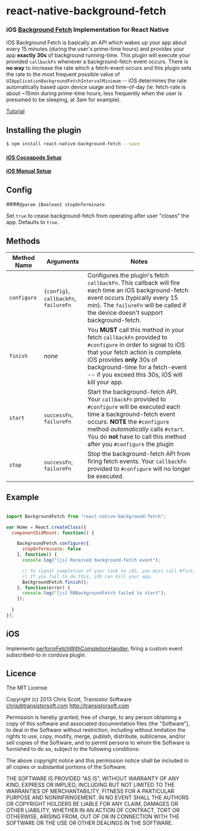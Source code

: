 react-native-background-fetch
==============================

### iOS [Background Fetch](https://developer.apple.com/library/ios/documentation/UIKit/Reference/UIApplication_Class/#//apple_ref/occ/instm/UIApplication/setMinimumBackgroundFetchInterval:) Implementation for React Native

iOS Background Fetch is basically an API which wakes up your app about every 15 minutes (during the user's prime-time hours) and provides your app **exactly 30s** of background running-time.  This plugin will execute your provided `callbackFn` whenever a background-fetch event occurs.  There is **no way** to increase the rate which a fetch-event occurs and this plugin sets the rate to the most frequent possible value of `UIApplicationBackgroundFetchIntervalMinimum` -- iOS determines the rate automatically based upon device usage and time-of-day (ie: fetch-rate is about ~15min during prime-time hours; less frequently when the user is presumed to be sleeping, at 3am for example).

[Tutorial](http://www.doubleencore.com/2013/09/ios-7-background-fetch/)

## Installing the plugin ##

```Bash
$ npm install react-native-background-fetch --save
```

#### [iOS Cocoapods Setup](INSTALL-COCOAPODS.md)
#### [iOS Manual Setup](INSTALL.md)

## Config 

####`@param {Boolean} stopOnTerminate`

Set `true` to cease background-fetch from operating after user "closes" the app.  Defaults to `true`.

## Methods

| Method Name | Arguments | Notes
|---|---|---|
| `configure` | `{config}`, `callbackFn`, `failureFn` | Configures the plugin's fetch `callbackFn`.  This callback will fire each time an iOS background-fetch event occurs (typically every 15 min).  The `failureFn` will be called if the device doesn't support background-fetch. |
| `finish` | *none* | You **MUST** call this method in your fetch `callbackFn` provided to `#configure` in order to signal to iOS that your fetch action is complete.  iOS provides **only** 30s of background-time for a fetch-event -- if you exceed this 30s, iOS will kill your app. |
| `start` | `successFn`, `failureFn` | Start the background-fetch API.  Your `callbackFn` provided to `#configure` will be executed each time a background-fetch event occurs.  **NOTE** the `#configure` method *automatically* calls `#start`.  You do **not** have to call this method after you `#configure` the plugin |
| `stop` | `successFn`, `failureFn` | Stop the background-fetch API from firing fetch events.  Your `callbackFn` provided to `#configure` will no longer be executed. |

## Example ##

```Javascript

import BackgroundFetch from "react-native-background-fetch";

var Home = React.createClass({
  componentDidMount: function() {

    BackgroundFetch.configure({
      stopOnTerminate: false
    }, function() {
      console.log("[js] Received background-fetch event");

      // To signal completion of your task to iOS, you must call #finish!
      // If you fail to do this, iOS can kill your app.
      BackgroundFetch.finish();
    }, function(error) {
      console.log("[js] RNBackgroundFetch failed to start");
    });
    
  }
});
```

## iOS

Implements [performFetchWithCompletionHandler](https://developer.apple.com/library/ios/documentation/UIKit/Reference/UIApplicationDelegate_Protocol/Reference/Reference.html#//apple_ref/occ/intfm/UIApplicationDelegate/application:performFetchWithCompletionHandler:), firing a custom event subscribed-to in cordova plugin.

## Licence ##

The MIT License

Copyright (c) 2013 Chris Scott, Transistor Software <chris@transistorsoft.com>
http://transistorsoft.com

Permission is hereby granted, free of charge, to any person obtaining a copy
of this software and associated documentation files (the "Software"), to deal
in the Software without restriction, including without limitation the rights
to use, copy, modify, merge, publish, distribute, sublicense, and/or sell
copies of the Software, and to permit persons to whom the Software is
furnished to do so, subject to the following conditions:

The above copyright notice and this permission notice shall be included in
all copies or substantial portions of the Software.

THE SOFTWARE IS PROVIDED "AS IS", WITHOUT WARRANTY OF ANY KIND, EXPRESS OR
IMPLIED, INCLUDING BUT NOT LIMITED TO THE WARRANTIES OF MERCHANTABILITY,
FITNESS FOR A PARTICULAR PURPOSE AND NONINFRINGEMENT. IN NO EVENT SHALL THE
AUTHORS OR COPYRIGHT HOLDERS BE LIABLE FOR ANY CLAIM, DAMAGES OR OTHER
LIABILITY, WHETHER IN AN ACTION OF CONTRACT, TORT OR OTHERWISE, ARISING FROM,
OUT OF OR IN CONNECTION WITH THE SOFTWARE OR THE USE OR OTHER DEALINGS IN
THE SOFTWARE.

